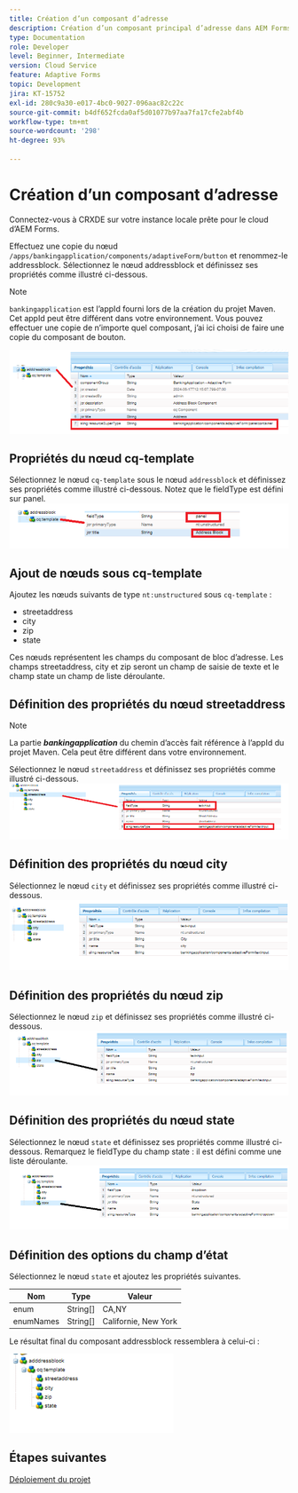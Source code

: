 ```yaml
---
title: Création d’un composant d’adresse
description: Création d’un composant principal d’adresse dans AEM Forms as a Cloud Service
type: Documentation
role: Developer
level: Beginner, Intermediate
version: Cloud Service
feature: Adaptive Forms
topic: Development
jira: KT-15752
exl-id: 280c9a30-e017-4bc0-9027-096aac82c22c
source-git-commit: b4df652fcda0af5d01077b97aa7fa17cfe2abf4b
workflow-type: tm+mt
source-wordcount: '298'
ht-degree: 93%

---
```


# Création d’un composant d’adresse

Connectez-vous à CRXDE sur votre instance locale prête pour le cloud d’AEM Forms.

Effectuez une copie du nœud ``/apps/bankingapplication/components/adaptiveForm/button`` et renommez-le addressblock. Sélectionnez le nœud addressblock et définissez ses propriétés comme illustré ci-dessous.

>[!NOTE]
>
> ``bankingapplication`` est l’appId fourni lors de la création du projet Maven. Cet appId peut être différent dans votre environnement. Vous pouvez effectuer une copie de n’importe quel composant, j’ai ici choisi de faire une copie du composant de bouton.


![address-bloc](assets/address-properties.png)

## Propriétés du nœud cq-template

Sélectionnez le nœud ``cq-template`` sous le nœud ``addressblock`` et définissez ses propriétés comme illustré ci-dessous. Notez que le fieldType est défini sur panel.
![cq-template](assets/cq-template.png)

## Ajout de nœuds sous cq-template

Ajoutez les nœuds suivants de type ``nt:unstructured`` sous ``cq-template`` :

* streetaddress
* city
* zip
* state

Ces nœuds représentent les champs du composant de bloc d’adresse. Les champs streetaddress, city et zip seront un champ de saisie de texte et le champ state un champ de liste déroulante.

## Définition des propriétés du nœud streetaddress

>[!NOTE]
>
> La partie **_bankingapplication_** du chemin d’accès fait référence à l’appId du projet Maven. Cela peut être différent dans votre environnement.

Sélectionnez le nœud ``streetaddress`` et définissez ses propriétés comme illustré ci-dessous.
![street-address](assets/streetaddress.png)

## Définition des propriétés du nœud city

Sélectionnez le nœud ``city`` et définissez ses propriétés comme illustré ci-dessous.
![city](assets/city.png)

## Définition des propriétés du nœud zip

Sélectionnez le nœud ``zip`` et définissez ses propriétés comme illustré ci-dessous.
![zip](assets/zip.png)

## Définition des propriétés du nœud state

Sélectionnez le nœud ``state`` et définissez ses propriétés comme illustré ci-dessous. Remarquez le fieldType du champ state : il est défini comme une liste déroulante.
![state](assets/state.png)

## Définition des options du champ d’état

Sélectionnez le nœud ``state`` et ajoutez les propriétés suivantes.

| Nom | Type | Valeur |
|----------|----------|---------------------|
| enum | String[] | CA,NY |
| enumNames | String[] | Californie, New York |


Le résultat final du composant addressblock ressemblera à celui-ci :

![final-address](assets/crx-address-block.png)

## Étapes suivantes

[Déploiement du projet](./deploy-your-project.md)
